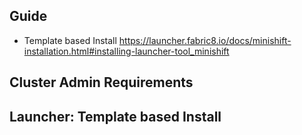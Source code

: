 ## Guide

* Template based Install https://launcher.fabric8.io/docs/minishift-installation.html#installing-launcher-tool_minishift

## Cluster Admin Requirements



## Launcher: Template based Install
